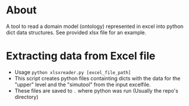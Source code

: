 # About

A tool to read a domain model (ontology) represented in excel into python dict data structures. See provided xlsx file for an example.


# Extracting data from Excel file

- Usage `python xlsxreader.py [excel_file_path]`
- This script creates python files containting dicts with the data for the "upper" level and the "simutool" from the input excelfile.
- These files are saved to `.` where python was run (Usually the repo's directory)
